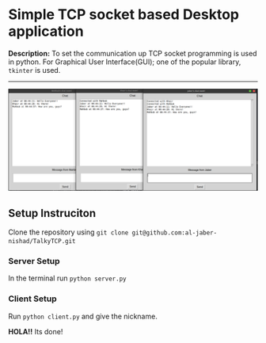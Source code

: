 # Simple TCP socket based Desktop application 

**Description:** To set the communication up TCP socket programming is used in python. For Graphical User Interface(GUI); one of the popular library, `tkinter` is used.
****
![Screenshot](Screenshot.png)

## Setup Instruciton
Clone the repository using `git clone git@github.com:al-jaber-nishad/TalkyTCP.git`
### Server Setup
In the terminal run `python server.py`

### Client Setup
Run `python client.py` and give the nickname.

**HOLA!!** Its done!